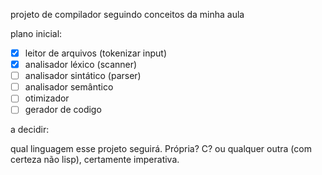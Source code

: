 projeto de compilador seguindo conceitos da minha aula

plano inicial:

- [X] leitor de arquivos (tokenizar input)
- [X] analisador léxico (scanner)
- [ ] analisador sintático (parser)
- [ ] analisador semântico 
- [ ] otimizador 
- [ ] gerador de codigo

a decidir:

qual linguagem esse projeto seguirá. Própria? C? ou qualquer outra (com certeza não lisp), certamente imperativa.
